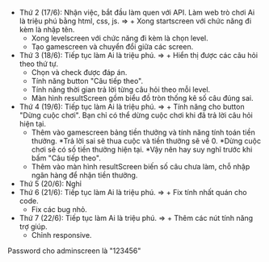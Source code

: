 - Thứ 2 (17/6): Nhận việc, bắt đầu làm quen với API. Làm web trò chơi Ai là triệu phú bằng html, css, js. 
=> + Xong startscreen với chức năng đi kèm là nhập tên.
   + Xong levelscreen với chức năng đi kèm là chọn level.
   + Tạo gamescreen và chuyển đổi giữa các screen.
- Thứ 3 (18/6): Tiếp tục làm Ai là triệu phú.
=> + Hiển thị được các câu hỏi theo thứ tự.
   + Chọn và check được đáp án.
   + Tính năng button "Câu tiếp theo".
   + Tính năng thời gian trả lời từng câu hỏi theo mỗi level.
   + Màn hình resultScreen gồm biểu đồ tròn thống kê số câu đúng sai.
- Thứ 4 (19/6): Tiếp tục làm Ai là triệu phú.
=> + Tính năng cho button "Dừng cuộc chơi". Bạn chỉ có thể dừng cuộc chơi khi đã trả lời câu hỏi hiện tại.
   + Thêm vào gamescreen bảng tiền thưởng và tính năng tính toán tiền thưởng.
      *Trả lời sai sẽ thua cuộc và tiền thưởng sẽ về 0.
      *Dừng cuộc chơi sẽ có số tiền thưởng hiện tại.
      *Vậy nên hay suy nghĩ trước khi bấm "Câu tiếp theo".
   + Thêm vào màn hình resultScreen biến số câu chưa làm, chỗ nhập ngân hàng để nhận tiền thưởng.
- Thứ 5 (20/6): Nghỉ
- Thứ 6 (21/6): Tiếp tục làm Ai là triệu phú.
=> + Fix tính nhất quán cho code.
   + Fix các bug nhỏ.
- Thứ 7 (22/6): Tiếp tục làm Ai là triệu phú.
=> + Thêm các nút tính năng trợ giúp.
   + Chỉnh responsive.

Password cho adminscreen là "123456"